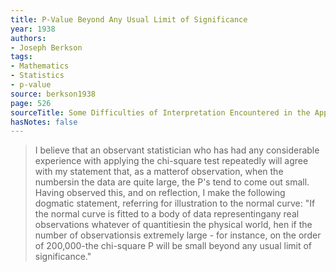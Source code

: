 ```yaml
---
title: P-Value Beyond Any Usual Limit of Significance
year: 1938
authors:
- Joseph Berkson
tags:
- Mathematics
- Statistics
- p-value
source: berkson1938
page: 526
sourceTitle: Some Difficulties of Interpretation Encountered in the Application of the Chi-Square Test
hasNotes: false
---
```


> I believe that an observant statistician
>   who has had any considerable experience with applying the chi-square test repeatedly
>   will agree with my statement that, as a matterof observation,
>   when the numbersin the data are quite large, the P's tend to come out small.
> Having observed this, and on reflection, I make the following dogmatic statement,
>   referring for illustration to the normal curve:
>   "If the normal curve is fitted to a body of data representingany real observations
>   whatever of quantitiesin the physical world,
>   hen if the number of observationsis extremely large - for instance,
>   on the order of 200,000-the chi-square P will be small beyond any usual limit of significance."

